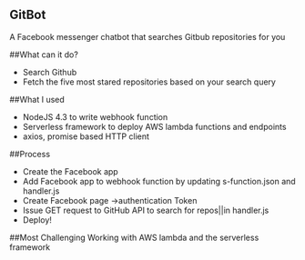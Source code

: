 ## GitBot
A Facebook messenger chatbot that searches Gitbub repositories for you

##What can it do?
- Search Github
- Fetch the five most stared repositories based on your search query

##What I used
- NodeJS 4.3 to write webhook function
- Serverless framework to deploy AWS lambda functions and endpoints
- axios, promise based HTTP client

##Process
- Create the Facebook app
- Add Facebook app to webhook function by updating s-function.json and handler.js
- Create Facebook page ->authentication Token
- Issue GET request to GitHub API to search for repos||in handler.js
- Deploy!

##Most Challenging
Working with AWS lambda and the serverless framework



